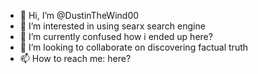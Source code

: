 - 👋 Hi, I’m @DustinTheWind00
- 👀 I’m interested in using searx search engine
- 🌱 I’m currently confused how i ended up here?
- 💞️ I’m looking to collaborate on discovering factual truth
- 📫 How to reach me: here?

<!---
DustinTheWind00/DustinTheWind00 is a ✨ special ✨ repository because its `README.md` (this file) appears on your GitHub profile.
You can click the Preview link to take a look at your changes.
--->

